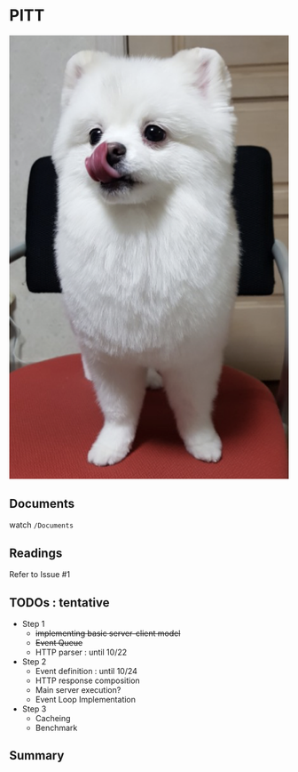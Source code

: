 # PITT

![logo](Logo.png)


## Documents
watch `/Documents`

## Readings
Refer to Issue #1

## TODOs : tentative
* Step 1
  - ~~implementing basic server-client model~~
  - ~~Event Queue~~
  - HTTP parser : until 10/22
* Step 2
  - Event definition : until 10/24
  - HTTP response composition
  - Main server execution?
  - Event Loop Implementation
* Step 3
  - Cacheing
  - Benchmark

## Summary

<!--### Java NIO -->
<!--* currently reading overview-->
<!--- Channel & Buffer : Data is always read from a channel into a buffer, or written from a buffer to a channel-->
<!--- Selector : A selector is an object that can monitor multiple channels for events (like: connection opened, data arrived etc.). Thus, a single thread can monitor multiple channels for data. [Role of Event Queue?]-->

